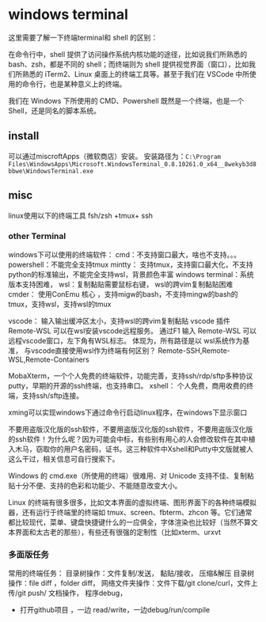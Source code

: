 # windows terminal



这里需要了解一下终端terminal和 shell 的区别：

在命令行中，shell 提供了访问操作系统内核功能的途径，比如说我们所熟悉的 bash、zsh，都是不同的 shell；而终端则为 shell 提供视觉界面（窗口），比如我们所熟悉的 iTerm2、Linux 桌面上的终端工具等。甚至于我们在 VSCode 中所使用的命令行，也是某种意义上的终端。

我们在 Windows 下所使用的 CMD、Powershell 既然是一个终端，也是一个 Shell，还是同名的脚本系统。

## install

可以通过miscroftApps（微软商店）安装。
安装路径为：`C:\Program Files\WindowsApps\Microsoft.WindowsTerminal_0.8.10261.0_x64__8wekyb3d8bbwe\WindowsTerminal.exe`


## misc


linux使用以下的终端工具
fsh/zsh +tmux+ ssh


### other Terminal
windows下可以使用的终端软件：
cmd：不支持窗口最大，啥也不支持。。。
powershell：不能完全支持tmux
mintty： 支持tmux，支持窗口最大化，不支持python的标准输出，不能完全支持wsl，背景颜色丰富
windows terminal：系统版本支持困难，
wsl：复制黏贴需要鼠标右键， wsl的跨vim复制黏贴困难
cmder： 使用ConEmu 核心	，支持migw的bash，不支持mingw的bash的tmux，支持wsl，支持wsl的tmux

vscode： 输入输出缓冲区太小，支持wsl的跨vim复制黏贴
vscode 插件 Remote-WSL 可以在wsl安装vscode远程服务。
通过F1 输入 Remote-WSL 可以 远程vscode窗口，左下角有WSL标志。
体现为，所有路径是以 wsl系统作为基准，
与vscode直接使用wsl作为终端有何区别？
Remote-SSH,Remote-WSL,Remote-Containers

MobaXterm，一个个人免费的终端软件，功能完善，支持ssh/rdp/sftp多种协议
putty，早期的开源的ssh终端，也支持串口。
xshell： 个人免费，商用收费的终端，支持ssh/sftp连接。

xming可以实现windows下通过命令行启动linux程序，在windows下显示窗口


不要用盗版汉化版的ssh软件，不要用盗版汉化版的ssh软件，不要用盗版汉化版的ssh软件！为什么呢？因为可能会中标，有些别有用心的人会修改软件在其中植入木马，窃取你的用户名密码，证书。这三种软件中Xshell和Putty中文版就被人这么干过，相关信息可自行搜索下。

Windows 的 cmd.exe（所使用的终端）很难用、对 Unicode 支持不佳、复制粘贴十分不便、支持的色彩和功能少、不能随意改变大小。

Linux 的终端有很多很多，比如文本界面的虚拟终端、图形界面下的各种终端模拟器，还有运行于终端里的终端如 tmux、screen、fbterm、zhcon 等。它们通常都比较现代，菜单、键盘快捷键什么的一应俱全，字体渲染也比较好（当然不算文本界面和太古老的那些），有些还有很强的定制性（比如xterm、urxvt

### 多面版任务

常用的终端任务：
目录树操作：文件复制/发送， 黏贴/接收， 压缩&解压
目录树操作：file diff ，folder diff，
网络文件夹操作：文件下载/git clone/curl，文件上传/git push/
文档操作，
程序debug，

* 打开github项目 ，一边 read/write，一边debug/run/compile







